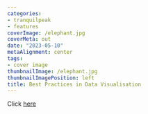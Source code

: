 ```yaml
---
categories:
- tranquilpeak
- features
coverImage: /elephant.jpg
coverMeta: out
date: "2023-05-10"
metaAlignment: center
tags:
- cover image
thumbnailImage: /elephant.jpg
thumbnailImagePosition: left
title: Best Practices in Data Visualisation
---
```


Click [here](/slides/10_plots.htm;)